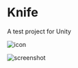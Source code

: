 # Knife
A test project for Unity

![icon](https://i.imgur.com/0E9oZsd.png)

![screenshot](https://i.imgur.com/rxlUurH.png)
